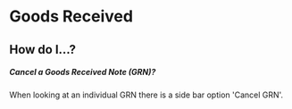 # Goods Received

## How do I...?

##### Cancel a Goods Received Note (GRN)?
When looking at an individual GRN there is a side bar option 'Cancel GRN'.

